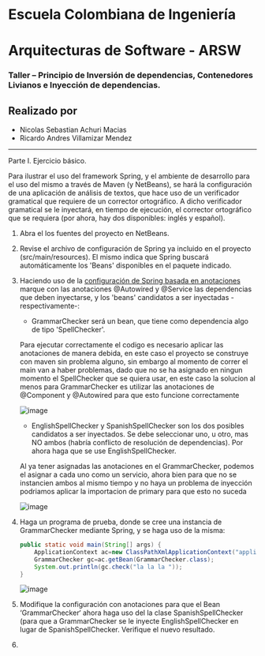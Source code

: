 # Escuela Colombiana de Ingeniería
# Arquitecturas de Software - ARSW
### Taller – Principio de Inversión de dependencias, Contenedores Livianos e Inyección de dependencias.

## Realizado por

* Nicolas Sebastian Achuri Macias
* Ricardo Andres Villamizar Mendez

----------------------------------------------------------------

Parte I. Ejercicio básico.

Para ilustrar el uso del framework Spring, y el ambiente de desarrollo para el uso del mismo a través de Maven (y NetBeans), se hará la configuración de una aplicación de análisis de textos, que hace uso de un verificador gramatical que requiere de un corrector ortográfico. A dicho verificador gramatical se le inyectará, en tiempo de ejecución, el corrector ortográfico que se requiera (por ahora, hay dos disponibles: inglés y español).

1. Abra el los fuentes del proyecto en NetBeans.

2. Revise el archivo de configuración de Spring ya incluido en el proyecto (src/main/resources). El mismo indica que Spring buscará automáticamente los 'Beans' disponibles en el paquete indicado.

3. Haciendo uso de la [configuración de Spring basada en anotaciones](https://docs.spring.io/spring-boot/docs/current/reference/html/using-boot-spring-beans-and-dependency-injection.html) marque con las anotaciones @Autowired y @Service las dependencias que deben inyectarse, y los 'beans' candidatos a ser inyectadas -respectivamente-:

	* GrammarChecker será un bean, que tiene como dependencia algo de tipo 'SpellChecker'.

	Para ejecutar correctamente el codigo es necesario aplicar las anotaciones de manera debida, en este caso el proyecto se construye con maven sin problema alguno, sin embargo al momento de correr el main van a haber problemas, dado que no se ha asignado en ningun momento el SpellChecker que se quiera usar, en este caso la solucion al menos para GrammarChecker es utilizar las anotaciones de @Component y @Autowired para que esto funcione correctamente

	![image](https://github.com/user-attachments/assets/5c9f7d6f-1bed-4c98-8ed2-20e6b2f951e7)

		
	* EnglishSpellChecker y SpanishSpellChecker son los dos posibles candidatos a ser inyectados. Se debe seleccionar uno, u otro, mas NO ambos (habría conflicto de resolución de dependencias). Por ahora haga que se use EnglishSpellChecker.

 	Al ya tener asignadas las anotaciones en el GrammarChecker, podemos el asignar a cada uno como un servicio, ahora bien para que no se instancien ambos al mismo tiempo y no haya un problema de inyección podriamos aplicar la importacion de primary para que esto no suceda

	![image](https://github.com/user-attachments/assets/6ab92f73-3aab-401f-a36c-bb2556dac25e)


 
5.	Haga un programa de prueba, donde se cree una instancia de GrammarChecker mediante Spring, y se haga uso de la misma:

	```java
	public static void main(String[] args) {
		ApplicationContext ac=new ClassPathXmlApplicationContext("applicationContext.xml");
		GrammarChecker gc=ac.getBean(GrammarChecker.class);
		System.out.println(gc.check("la la la "));
	}
	```

 	![image](https://github.com/user-attachments/assets/eb1ef11a-ad52-4ef6-a899-c1ccba29f305)

	
6.	Modifique la configuración con anotaciones para que el Bean ‘GrammarChecker‘ ahora haga uso del  la clase SpanishSpellChecker (para que a GrammarChecker se le inyecte EnglishSpellChecker en lugar de  SpanishSpellChecker. Verifique el nuevo resultado.

7.	

